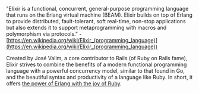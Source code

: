 "Elixir is a functional, concurrent, general-purpose programming language that runs on the Erlang virtual machine (BEAM). Elixir builds on top of Erlang to provide distributed, fault-tolerant, soft real-time, non-stop applications but also extends it to support metaprogramming with macros and polymorphism via protocols." -
[https://en.wikipedia.org/wiki/Elixir_(programming_language)](https://en.wikipedia.org/wiki/Elixir_(programming_language))

Created by José Valim, a core contributor to Rails (of Ruby on Rails fame), Elixir strives to combine the benefits of a modern functional programming language with a powerful concurrency model, similar to that found in Go, and the beautiful syntax and productivity of a language like Ruby. In short, it offers [the power of Erlang with the joy of Ruby](https://www.youtube.com/watch?v=lww1aZ-ldz0).
